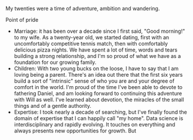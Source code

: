 My twenties were a time of adventure, ambition and wandering. 

Point of pride
- Marriage: it has been over a decade since I first said, "Good morning!" to my wife. As a twenty-year old, we started dating, first with an uncomfortably competitive tennis match, then with comfortably delicious pizza nights. We have spent a lot of time, words and tears building a strong relationship, and I'm so proud of what we have as a foundation for our growing family. 
- Children: With two young bucks on the loose, I have to say that I am loving being a parent. There's an idea out there that the first six years build a sort of "intrinsic" sense of who you are and your degree of comfort in the world. I'm proud of the time I've been able to devote to fathering Daniel, and am looking forward to continuing this adventure with Will as well. I've learned about devotion, the miracles of the small things and of a gentle authority. 
- Expertise: I took nearly a decade of searching, but I've finally found the domain of expertise that I can happily call "my home". Data science is interdisciplinary and rapidly evolving. It touches on everything and always presents new opportunities for growth. But 